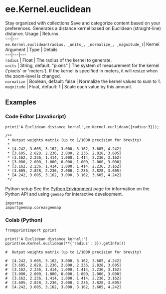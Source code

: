  
#  ee.Kernel.euclidean
Stay organized with collections  Save and categorize content based on your preferences. 
Generates a distance kernel based on Euclidean (straight-line) distance. Usage | Returns  
---|---  
`ee.Kernel.euclidean(radius, _units_, _normalize_, _magnitude_)`|  Kernel  
Argument | Type | Details  
---|---|---  
`radius` | Float | The radius of the kernel to generate.  
`units` | String, default: "pixels" | The system of measurement for the kernel ('pixels' or 'meters'). If the kernel is specified in meters, it will resize when the zoom-level is changed.  
`normalize` | Boolean, default: false | Normalize the kernel values to sum to 1.  
`magnitude` | Float, default: 1 | Scale each value by this amount.  
## Examples
### Code Editor (JavaScript)
```
print('A Euclidean distance kernel',ee.Kernel.euclidean({radius:3}));

/**
 * Output weights matrix (up to 1/1000 precision for brevity)
 *
 * [4.242, 3.605, 3.162, 3.000, 3.162, 3.605, 4.242]
 * [3.605, 2.828, 2.236, 2.000, 2.236, 2.828, 3.605]
 * [3.162, 2.236, 1.414, 1.000, 1.414, 2.236, 3.162]
 * [3.000, 2.000, 1.000, 0.000, 1.000, 2.000, 3.000]
 * [3.162, 2.236, 1.414, 1.000, 1.414, 2.236, 3.162]
 * [3.605, 2.828, 2.236, 2.000, 2.236, 2.828, 3.605]
 * [4.242, 3.605, 3.162, 3.000, 3.162, 3.605, 4.242]
 */
```

Python setup
See the [ Python Environment](https://developers.google.com/earth-engine/guides/python_install) page for information on the Python API and using `geemap` for interactive development.
```
importee
importgeemap.coreasgeemap
```

### Colab (Python)
```
frompprintimport pprint

print('A Euclidean distance kernel:')
pprint(ee.Kernel.euclidean(**{'radius': 3}).getInfo())

#  Output weights matrix (up to 1/1000 precision for brevity)

#  [4.242, 3.605, 3.162, 3.000, 3.162, 3.605, 4.242]
#  [3.605, 2.828, 2.236, 2.000, 2.236, 2.828, 3.605]
#  [3.162, 2.236, 1.414, 1.000, 1.414, 2.236, 3.162]
#  [3.000, 2.000, 1.000, 0.000, 1.000, 2.000, 3.000]
#  [3.162, 2.236, 1.414, 1.000, 1.414, 2.236, 3.162]
#  [3.605, 2.828, 2.236, 2.000, 2.236, 2.828, 3.605]
#  [4.242, 3.605, 3.162, 3.000, 3.162, 3.605, 4.242]
```

